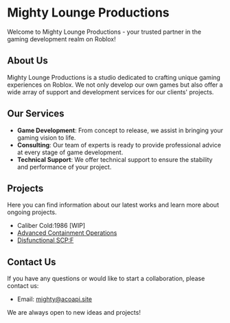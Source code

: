 # Mighty Lounge Productions

Welcome to Mighty Lounge Productions - your trusted partner in the gaming development realm on Roblox!

## About Us
Mighty Lounge Productions is a studio dedicated to crafting unique gaming experiences on Roblox. We not only develop our own games but also offer a wide array of support and development services for our clients' projects.

## Our Services
- **Game Development**: From concept to release, we assist in bringing your gaming vision to life.
- **Consulting**: Our team of experts is ready to provide professional advice at every stage of game development.
- **Technical Support**: We offer technical support to ensure the stability and performance of your project.

## Projects
Here you can find information about our latest works and learn more about ongoing projects.
- Caliber Cold:1986 [WIP]
- [Advanced Containment Operations](https://www.roblox.com/groups/33895898/Advanced-Containment-Operations#!/about)
- [Disfunctional SCP:F](https://www.roblox.com/groups/8148692/SCPF-Special-Containment-Procedures-Foundation#!/about)

## Contact Us
If you have any questions or would like to start a collaboration, please contact us:
- Email: [mighty@acoapi.site](mailto:mighty@acoapi.site)

We are always open to new ideas and projects!
